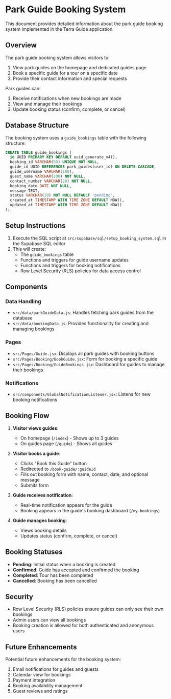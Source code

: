 # Park Guide Booking System

This document provides detailed information about the park guide booking system implemented in the Terra Guide application.

## Overview

The park guide booking system allows visitors to:
1. View park guides on the homepage and dedicated guides page
2. Book a specific guide for a tour on a specific date
3. Provide their contact information and special requests

Park guides can:
1. Receive notifications when new bookings are made
2. View and manage their bookings
3. Update booking status (confirm, complete, or cancel)

## Database Structure

The booking system uses a `guide_bookings` table with the following structure:

```sql
CREATE TABLE guide_bookings (
  id UUID PRIMARY KEY DEFAULT uuid_generate_v4(),
  booking_id VARCHAR(50) UNIQUE NOT NULL,
  guide_id UUID REFERENCES park_guides(user_id) ON DELETE CASCADE,
  guide_username VARCHAR(100),
  guest_name VARCHAR(100) NOT NULL,
  contact_number VARCHAR(20) NOT NULL,
  booking_date DATE NOT NULL,
  message TEXT,
  status VARCHAR(20) NOT NULL DEFAULT 'pending',
  created_at TIMESTAMP WITH TIME ZONE DEFAULT NOW(),
  updated_at TIMESTAMP WITH TIME ZONE DEFAULT NOW()
);
```

## Setup Instructions

1. Execute the SQL script at `src/supabase/sql/setup_booking_system.sql` in the Supabase SQL editor
2. This will create:
   - The `guide_bookings` table
   - Functions and triggers for guide username updates
   - Functions and triggers for booking notifications
   - Row Level Security (RLS) policies for data access control

## Components

### Data Handling
- `src/data/parkGuideData.js`: Handles fetching park guides from the database
- `src/data/bookingData.js`: Provides functionality for creating and managing bookings

### Pages
- `src/Pages/Guide.jsx`: Displays all park guides with booking buttons
- `src/Pages/Booking/BookGuide.jsx`: Form for booking a specific guide
- `src/Pages/Booking/GuideBookings.jsx`: Dashboard for guides to manage their bookings

### Notifications
- `src/components/GlobalNotificationListener.jsx`: Listens for new booking notifications

## Booking Flow

1. **Visitor views guides**:
   - On homepage (`/index`) - Shows up to 3 guides
   - On guides page (`/guide`) - Shows all guides

2. **Visitor books a guide**:
   - Clicks "Book this Guide" button
   - Redirected to `/book-guide/:guideId`
   - Fills out booking form with name, contact, date, and optional message
   - Submits form

3. **Guide receives notification**:
   - Real-time notification appears for the guide
   - Booking appears in the guide's booking dashboard (`/my-bookings`)

4. **Guide manages booking**:
   - Views booking details
   - Updates status (confirm, complete, or cancel)

## Booking Statuses

- **Pending**: Initial status when a booking is created
- **Confirmed**: Guide has accepted and confirmed the booking
- **Completed**: Tour has been completed
- **Cancelled**: Booking has been cancelled

## Security

- Row Level Security (RLS) policies ensure guides can only see their own bookings
- Admin users can view all bookings
- Booking creation is allowed for both authenticated and anonymous users

## Future Enhancements

Potential future enhancements for the booking system:
1. Email notifications for guides and guests
2. Calendar view for bookings
3. Payment integration
4. Booking availability management
5. Guest reviews and ratings 